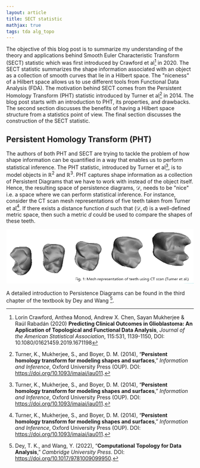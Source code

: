 ```yaml
---
layout: article
title: SECT statistic
mathjax: true
tags: tda alg_topo 
---
```


The objective of this blog post is to summarize my understanding of the theory and applications behind Smooth Euler Characteristic Transform (SECT) statistic which was first introduced by Crawford et al[^1] in 2020. The SECT statistic summarizes the shape information associated with an object as a collection of smooth curves that lie in a Hilbert space. The "niceness" of a Hilbert space allows us to use different tools from Functional Data Analysis (FDA). The motivation behind SECT comes from the Persistent Homology Transform (PHT) statistic introduced by Turner et al[^2] in 2014. The blog post starts with an introduction to PHT, its properties, and drawbacks. The second section discusses the benefits of having a Hilbert space structure from a statistics point of view. The final section discusses the construction of the SECT statistic.

## Persistent Homology Transform (PHT)
The authors of both PHT and SECT are trying to tackle the problem of how shape information can be quantified in a way that enables us to perform statistical inference. The PHT statistic, introduced by Turner et al[^2], is to model objects in $\mathbb{R}^2$ and $\mathbb{R}^3$. PHT captures shape information as a collection of Persistent Diagrams that we have to work with instead of the object itself. Hence, the resulting space of persistence diagrams, $\mathcal{D}$, needs to be "nice" i.e. a space where we can perform statistical inference. For instance, consider the CT scan mesh representations of five teeth taken from Turner et al[^2]. If there exists a distance function $d$ such that $(\mathcal{D}, d)$ is a well-defined metric space, then such a metric $d$ could be used to compare the shapes of these teeth.

![teeth](/images/teeth.png)

A detailed introduction to Persistence Diagrams can be found in the third chapter of the textbook by Dey and Wang [^3]. 


















[^1]: Lorin Crawford, Anthea Monod, Andrew X. Chen, Sayan Mukherjee & Raúl Rabadán (2020) **Predicting Clinical Outcomes in Glioblastoma: An Application of Topological and Functional Data Analysis**, *Journal of the American Statistical Association*, 115:531, 1139-1150, DOI: 10.1080/01621459.2019.1671198
[^2]: Turner, K., Mukherjee, S., and Boyer, D. M. (2014), “**Persistent homology transform for modeling shapes and surfaces**,” *Information and Inference*, Oxford University Press (OUP). DOI: https://doi.org/10.1093/imaiai/iau011.
[^3]: Dey, T. K., and Wang, Y. (2022), “**Computational Topology for Data Analysis**,” *Cambridge University Press*. DOI: https://doi.org/10.1017/9781009099950.






